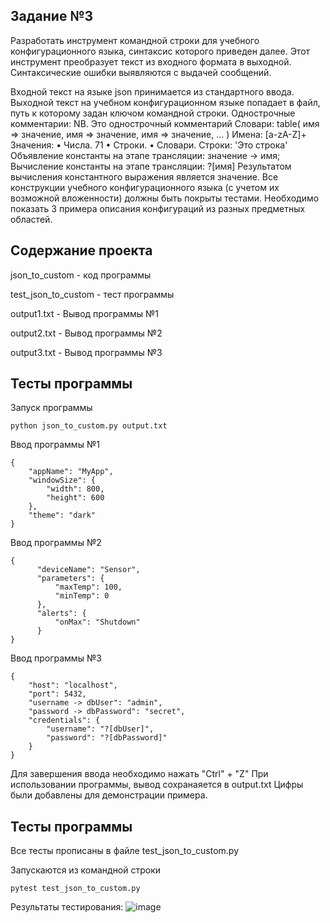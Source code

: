
## Задание №3
Разработать инструмент командной строки для учебного конфигурационного
языка, синтаксис которого приведен далее. Этот инструмент преобразует текст из
входного формата в выходной. Синтаксические ошибки выявляются с выдачей
сообщений.

Входной текст на языке json принимается из стандартного ввода. Выходной
текст на учебном конфигурационном языке попадает в файл, путь к которому
задан ключом командной строки.
Однострочные комментарии:
NB. Это однострочный комментарий
Словари:
table(
 имя => значение,
 имя => значение,
 имя => значение,
 ...
)
Имена:
[a-zA-Z]+
Значения:
• Числа.
71
• Строки.
• Словари.
Строки:
'Это строка'
Объявление константы на этапе трансляции:
значение -> имя;
Вычисление константы на этапе трансляции:
?[имя]
Результатом вычисления константного выражения является значение.
Все конструкции учебного конфигурационного языка (с учетом их
возможной вложенности) должны быть покрыты тестами. Необходимо показать 3
примера описания конфигураций из разных предметных областей.

## Cодержание проекта

json_to_custom - код программы

test_json_to_custom - тест программы


output1.txt - Вывод программы №1

output2.txt - Вывод программы №2

output3.txt - Вывод программы №3

## Тесты программы

Запуск программы 

``` python json_to_custom.py output.txt ```

Ввод программы №1
```
{
    "appName": "MyApp",
    "windowSize": {
        "width": 800,
        "height": 600
    },
    "theme": "dark"
}
```

Ввод программы №2
```   
{
      "deviceName": "Sensor",
      "parameters": {
          "maxTemp": 100,
          "minTemp": 0
      },
      "alerts": {
          "onMax": "Shutdown"
      }
}
```

Ввод программы №3
```
{
    "host": "localhost",
    "port": 5432,
    "username -> dbUser": "admin",
    "password -> dbPassword": "secret",
    "credentials": {
        "username": "?[dbUser]",
        "password": "?[dbPassword]"
    }
}
```
Для завершения ввода необходимо нажать "Ctrl" + "Z"
При использовании программы, вывод сохранаяется в output.txt
Цифры были добавлены для демонстрации примера.

## Тесты программы 

Все тесты прописаны в файле test_json_to_custom.py

Запускаются из командной строки

``` pytest test_json_to_custom.py ```

Результаты тестирования:
![image](https://github.com/user-attachments/assets/43b7ac6c-de15-4ac4-9fd3-5f8007274338)




